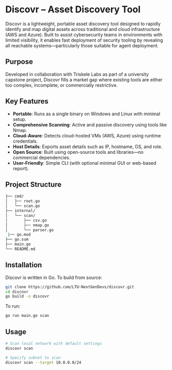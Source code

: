 # Discovr – Asset Discovery Tool

Discovr is a lightweight, portable asset discovery tool designed to rapidly identify and map digital assets across traditional and cloud infrastructure (AWS and Azure). Built to assist cybersecurity teams in environments with limited visibility, it enables fast deployment of security tooling by revealing all reachable systems—particularly those suitable for agent deployment.

## Purpose

Developed in collaboration with Triskele Labs as part of a university capstone project, Discovr fills a market gap where existing tools are either too complex, incomplete, or commercially restrictive.

## Key Features

- **Portable**: Runs as a single binary on Windows and Linux with minimal setup.
- **Comprehensive Scanning**: Active and passive discovery using tools like Nmap.
- **Cloud-Aware**: Detects cloud-hosted VMs (AWS, Azure) using runtime credentials.
- **Host Details**: Exports asset details such as IP, hostname, OS, and role.
- **Open Source**: Built using open-source tools and libraries—no commercial dependencies.
- **User-Friendly**: Simple CLI (with optional minimal GUI or web-based report).

## Project Structure

```bash
├── cmd/
│   ├── root.go
│   └── scan.go
├── internal/
│   └── scan/
│       ├── csv.go
│       ├── nmap.go
│       └── parser.go
 |── go.mod
├── go.sum
├── main.go
└── README.md
```

## Installation

Discovr is written in Go. To build from source:

```bash
git clone https://github.com/LTU-NextGenDevs/discovr.git
cd discovr
go build -o discovr
```

To run:
```bash
go run main.go scan
```

## Usage

```bash
# Scan local network with default settings
discovr scan

# Specify subnet to scan
discovr scan --target 10.0.0.0/24
